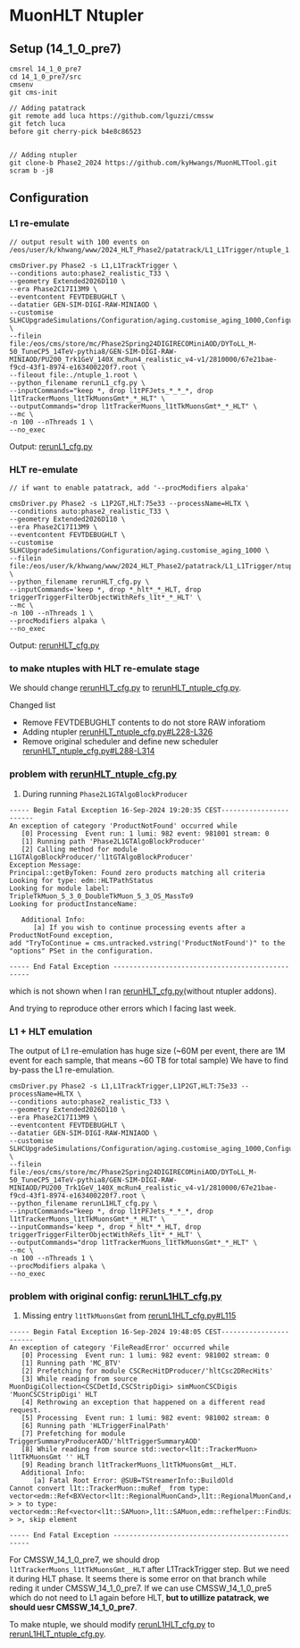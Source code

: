 # MuonHLT Ntupler

## Setup (14_1_0_pre7)
```
cmsrel 14_1_0_pre7
cd 14_1_0_pre7/src
cmsenv
git cms-init

// Adding patatrack
git remote add luca https://github.com/lguzzi/cmssw
git fetch luca
before git cherry-pick b4e8c86523


// Adding ntupler
git clone-b Phase2_2024 https://github.com/kyHwangs/MuonHLTTool.git
scram b -j8
```

## Configuration
### L1 re-emulate

```
// output result with 100 events on /eos/user/k/khwang/www/2024_HLT_Phase2/patatrack/L1_L1Trigger/ntuple_1.root

cmsDriver.py Phase2 -s L1,L1TrackTrigger \
--conditions auto:phase2_realistic_T33 \
--geometry Extended2026D110 \
--era Phase2C17I13M9 \
--eventcontent FEVTDEBUGHLT \
--datatier GEN-SIM-DIGI-RAW-MINIAOD \
--customise SLHCUpgradeSimulations/Configuration/aging.customise_aging_1000,Configuration/DataProcessing/Utils.addMonitoring,L1Trigger/Configuration/customisePhase2FEVTDEBUGHLT.customisePhase2FEVTDEBUGHLT,L1Trigger/Configuration/customisePhase2TTOn110.customisePhase2TTOn110 \
--filein file:/eos/cms/store/mc/Phase2Spring24DIGIRECOMiniAOD/DYToLL_M-50_TuneCP5_14TeV-pythia8/GEN-SIM-DIGI-RAW-MINIAOD/PU200_Trk1GeV_140X_mcRun4_realistic_v4-v1/2810000/67e21bae-f9cd-43f1-8974-e163400220f7.root \
--fileout file:./ntuple_1.root \
--python_filename rerunL1_cfg.py \
--inputCommands="keep *, drop l1tPFJets_*_*_*, drop l1tTrackerMuons_l1tTkMuonsGmt*_*_HLT" \
--outputCommands="drop l1tTrackerMuons_l1tTkMuonsGmt*_*_HLT" \
--mc \
-n 100 --nThreads 1 \
--no_exec
```
Output: [rerunL1_cfg.py](https://github.com/kyHwangs/MuonHLTTool/blob/Phase2_2024/rerunL1_cfg.py)

### HLT re-emulate
```
// if want to enable patatrack, add '--procModifiers alpaka'

cmsDriver.py Phase2 -s L1P2GT,HLT:75e33 --processName=HLTX \
--conditions auto:phase2_realistic_T33 \
--geometry Extended2026D110 \
--era Phase2C17I13M9 \
--eventcontent FEVTDEBUGHLT \
--customise SLHCUpgradeSimulations/Configuration/aging.customise_aging_1000 \
--filein file:/eos/user/k/khwang/www/2024_HLT_Phase2/patatrack/L1_L1Trigger/ntuple_1.root \
--python_filename rerunHLT_cfg.py \
--inputCommands='keep *, drop *_hlt*_*_HLT, drop triggerTriggerFilterObjectWithRefs_l1t*_*_HLT' \
--mc \
-n 100 --nThreads 1 \
--procModifiers alpaka \
--no_exec
```
Output: [rerunHLT_cfg.py](https://github.com/kyHwangs/MuonHLTTool/blob/Phase2_2024/rerunHLT_cfg.py)

### to make ntuples with HLT re-emulate stage
We should change [rerunHLT_cfg.py](https://github.com/kyHwangs/MuonHLTTool/blob/Phase2_2024/rerunHLT_cfg.py) to [rerunHLT_ntuple_cfg.py](https://github.com/kyHwangs/MuonHLTTool/blob/Phase2_2024/rerunHLT_ntuple_cfg.py).

Changed list
  * Remove FEVTDEBUGHLT contents to do not store RAW inforatiom
  * Adding ntupler [rerunHLT_ntuple_cfg.py#L228-L326](https://github.com/kyHwangs/MuonHLTTool/blob/Phase2_2024/rerunHLT_ntuple_cfg.py#L228-L326)
  * Remove original scheduler and define new scheduler [rerunHLT_ntuple_cfg.py#L288-L314](https://github.com/kyHwangs/MuonHLTTool/blob/Phase2_2024/rerunHLT_ntuple_cfg.py#L288-L314)

### problem with [rerunHLT_ntuple_cfg.py](https://github.com/kyHwangs/MuonHLTTool/blob/Phase2_2024/rerunHLT_ntuple_cfg.py)

1. During running `Phase2L1GTAlgoBlockProducer`
```
----- Begin Fatal Exception 16-Sep-2024 19:20:35 CEST-----------------------
An exception of category 'ProductNotFound' occurred while
   [0] Processing  Event run: 1 lumi: 982 event: 981001 stream: 0
   [1] Running path 'Phase2L1GTAlgoBlockProducer'
   [2] Calling method for module L1GTAlgoBlockProducer/'l1tGTAlgoBlockProducer'
Exception Message:
Principal::getByToken: Found zero products matching all criteria
Looking for type: edm::HLTPathStatus
Looking for module label: TripleTkMuon_5_3_0_DoubleTkMuon_5_3_OS_MassTo9
Looking for productInstanceName:

   Additional Info:
      [a] If you wish to continue processing events after a ProductNotFound exception,
add "TryToContinue = cms.untracked.vstring('ProductNotFound')" to the "options" PSet in the configuration.

----- End Fatal Exception -------------------------------------------------
```
which is not shown when I ran [rerunHLT_cfg.py](https://github.com/kyHwangs/MuonHLTTool/blob/Phase2_2024/rerunHLT_cfg.py)(without ntupler addons).

And trying to reproduce other errors which I facing last week.




### L1 + HLT emulation
The output of L1 re-emulation has huge size (~60M per event, there are 1M event for each sample, that means ~60 TB for total sample)
We have to find by-pass the L1 re-emulation.

```
cmsDriver.py Phase2 -s L1,L1TrackTrigger,L1P2GT,HLT:75e33 --processName=HLTX \
--conditions auto:phase2_realistic_T33 \
--geometry Extended2026D110 \
--era Phase2C17I13M9 \
--eventcontent FEVTDEBUGHLT \
--datatier GEN-SIM-DIGI-RAW-MINIAOD \
--customise SLHCUpgradeSimulations/Configuration/aging.customise_aging_1000,Configuration/DataProcessing/Utils.addMonitoring,L1Trigger/Configuration/customisePhase2FEVTDEBUGHLT.customisePhase2FEVTDEBUGHLT,L1Trigger/Configuration/customisePhase2TTOn110.customisePhase2TTOn110 \
--filein file:/eos/cms/store/mc/Phase2Spring24DIGIRECOMiniAOD/DYToLL_M-50_TuneCP5_14TeV-pythia8/GEN-SIM-DIGI-RAW-MINIAOD/PU200_Trk1GeV_140X_mcRun4_realistic_v4-v1/2810000/67e21bae-f9cd-43f1-8974-e163400220f7.root \
--python_filename rerunL1HLT_cfg.py \
--inputCommands="keep *, drop l1tPFJets_*_*_*, drop l1tTrackerMuons_l1tTkMuonsGmt*_*_HLT" \
--inputCommands='keep *, drop *_hlt*_*_HLT, drop triggerTriggerFilterObjectWithRefs_l1t*_*_HLT' \
--outputCommands="drop l1tTrackerMuons_l1tTkMuonsGmt*_*_HLT" \
--mc \
-n 100 --nThreads 1 \
--procModifiers alpaka \
--no_exec
```

### problem with original config: [rerunL1HLT_cfg.py](https://github.com/kyHwangs/MuonHLTTool/blob/Phase2_2024/rerunL1HLT_cfg.py)

1. Missing entry `l1tTkMuonsGmt` from [rerunL1HLT_cfg.py#L115](https://github.com/kyHwangs/MuonHLTTool/blob/Phase2_2024/rerunL1HLT_cfg.py#L115)
```
----- Begin Fatal Exception 16-Sep-2024 19:48:05 CEST-----------------------
An exception of category 'FileReadError' occurred while
   [0] Processing  Event run: 1 lumi: 982 event: 981002 stream: 0
   [1] Running path 'MC_BTV'
   [2] Prefetching for module CSCRecHitDProducer/'hltCsc2DRecHits'
   [3] While reading from source MuonDigiCollection<CSCDetId,CSCStripDigi> simMuonCSCDigis 'MuonCSCStripDigi' HLT
   [4] Rethrowing an exception that happened on a different read request.
   [5] Processing  Event run: 1 lumi: 982 event: 981002 stream: 0
   [6] Running path 'HLTriggerFinalPath'
   [7] Prefetching for module TriggerSummaryProducerAOD/'hltTriggerSummaryAOD'
   [8] While reading from source std::vector<l1t::TrackerMuon> l1tTkMuonsGmt '' HLT
   [9] Reading branch l1tTrackerMuons_l1tTkMuonsGmt__HLT.
   Additional Info:
      [a] Fatal Root Error: @SUB=TStreamerInfo::BuildOld
Cannot convert l1t::TrackerMuon::muRef_ from type: vector<edm::Ref<BXVector<l1t::RegionalMuonCand>,l1t::RegionalMuonCand,edm::refhelper::FindUsingAdvance<BXVector<l1t::RegionalMuonCand>,l1t::RegionalMuonCand> > > to type: vector<edm::Ref<vector<l1t::SAMuon>,l1t::SAMuon,edm::refhelper::FindUsingAdvance<vector<l1t::SAMuon>,l1t::SAMuon> > >, skip element

----- End Fatal Exception -------------------------------------------------
```
For CMSSW_14_1_0_pre7, we should drop `l1tTrackerMuons_l1tTkMuonsGmt__HLT` after L1TrackTrigger step. But we need it during HLT phase. It seems there is some error on that branch while reding it under CMSSW_14_1_0_pre7.
If we can use CMSSW_14_1_0_pre5 which do not need to L1 again before HLT, **but to utillize patatrack, we should uesr CMSSW_14_1_0_pre7**.

To make ntuple, we should modify [rerunL1HLT_cfg.py](https://github.com/kyHwangs/MuonHLTTool/blob/Phase2_2024/rerunL1HLT_cfg.py) to [rerunL1HLT_ntuple_cfg.py](https://github.com/kyHwangs/MuonHLTTool/blob/Phase2_2024/rerunL1HLT_ntuple_cfg.py).


